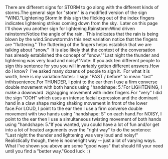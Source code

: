 There are different signs for STORM to go along with the 
different kinds of storms.The general sign for "storm" is a modified version of 
the sign "WIND."Lightening Storm:In this sign the flicking out of the index fingers indicates lightening 
strikes coming down from the sky.  Later on this page I'll show you 
another sign for lightening.Rainstorm:Wind driven rainstorm:Notice the angle of the rain.  This indicates that the rain is being blown by 
the wind.Snowstorm:In this next variation notice that the fingers are "fluttering." The 
fluttering of the fingers helps establish that we are talking about "snow."  
It is also likely that the context of the conversation has already 
established the concept of "snow.""Last night the thunder and lightening was very loud and 
noisy!"Note: If you ask ten different people to sign this sentence for you you will 
invariably getten different answers.How do I know?  I've asked many dozens of people to 
sign it.  For what it is worth, here is my variation:Notes:  I sign "PAST / before" to mean 
"last" inthissentence.For THUNDER, I point to the ear then I use a firm converse double movement 
with both hands using "handshape: 5."For LIGHTENING, I make a downward  
zigzagging movement with index fingers.For "very" I did the sign "OOH" which uses an intense facial expression and 
the dominant hand in a claw shape making shaking movement in front of the 
lower face.For LOUD, I point to the ear then I use a 
firm converse double movement with two hands using "handshape: S" on each 
hand.For NOISY, I point to the ear then I use a 
simultaneous twisting movement of both hands using "handshape: 5."If you wanted, you could have a lot of fun 
and/or get into a lot of heated arguments over the "right way" to do the 
sentence:  "Last night the thunder and lightening was very loud and 
noisy!" Realistically though, there is nooneright way -- just a lot 
of varying ways. What I've shown you above are some "good ways" that should 
fill your need until you find a "better way."Good luck  :)